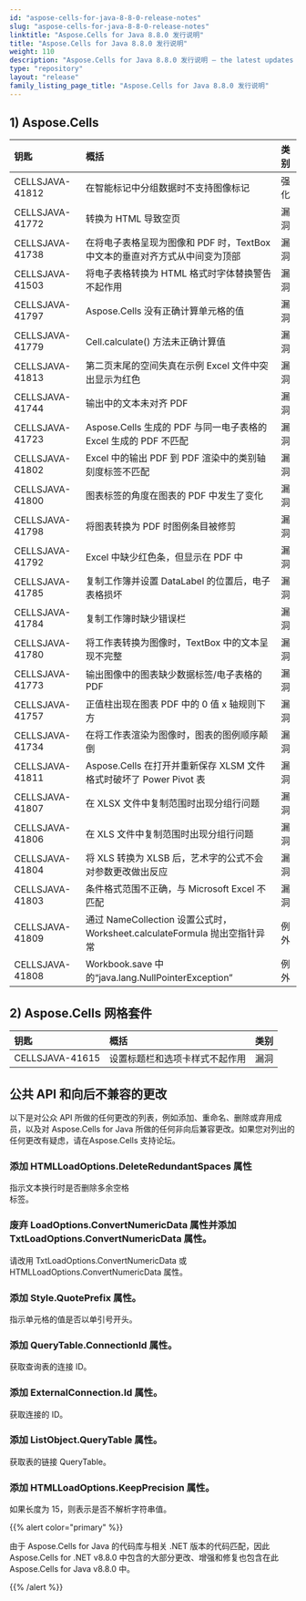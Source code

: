 ```yaml
---
id: "aspose-cells-for-java-8-8-0-release-notes"
slug: "aspose-cells-for-java-8-8-0-release-notes"
linktitle: "Aspose.Cells for Java 8.8.0 发行说明"
title: "Aspose.Cells for Java 8.8.0 发行说明"
weight: 110
description: "Aspose.Cells for Java 8.8.0 发行说明 – the latest updates and fixes."
type: "repository"
layout: "release"
family_listing_page_title: "Aspose.Cells for Java 8.8.0 发行说明"
---
```

## **1) Aspose.Cells**

|**钥匙** |**概括** |**类别** |
|:- |:- |:- |
|CELLSJAVA-41812 |在智能标记中分组数据时不支持图像标记|强化|
|CELLSJAVA-41772 |转换为 HTML 导致空页|漏洞|
|CELLSJAVA-41738 |在将电子表格呈现为图像和 PDF 时，TextBox 中文本的垂直对齐方式从中间变为顶部|漏洞|
|CELLSJAVA-41503 |将电子表格转换为 HTML 格式时字体替换警告不起作用|漏洞|
|CELLSJAVA-41797 |Aspose.Cells 没有正确计算单元格的值|漏洞|
|CELLSJAVA-41779 |Cell.calculate() 方法未正确计算值|漏洞|
|CELLSJAVA-41813 |第二页末尾的空间失真在示例 Excel 文件中突出显示为红色|漏洞|
|CELLSJAVA-41744 |输出中的文本未对齐 PDF|漏洞|
|CELLSJAVA-41723 |Aspose.Cells 生成的 PDF 与同一电子表格的 Excel 生成的 PDF 不匹配|漏洞|
|CELLSJAVA-41802 |Excel 中的输出 PDF 到 PDF 渲染中的类别轴刻度标签不匹配|漏洞|
|CELLSJAVA-41800 |图表标签的角度在图表的 PDF 中发生了变化|漏洞|
|CELLSJAVA-41798 |将图表转换为 PDF 时图例条目被修剪|漏洞|
|CELLSJAVA-41792 |Excel 中缺少红色条，但显示在 PDF 中|漏洞|
|CELLSJAVA-41785 |复制工作簿并设置 DataLabel 的位置后，电子表格损坏|漏洞|
|CELLSJAVA-41784 |复制工作簿时缺少错误栏|漏洞|
|CELLSJAVA-41780 |将工作表转换为图像时，TextBox 中的文本呈现不完整|漏洞|
|CELLSJAVA-41773 |输出图像中的图表缺少数据标签/电子表格的 PDF|漏洞|
|CELLSJAVA-41757 |正值柱出现在图表 PDF 中的 0 值 x 轴规则下方|漏洞|
|CELLSJAVA-41734 |在将工作表渲染为图像时，图表的图例顺序颠倒|漏洞|
|CELLSJAVA-41811 |Aspose.Cells 在打开并重新保存 XLSM 文件格式时破坏了 Power Pivot 表|漏洞|
|CELLSJAVA-41807 |在 XLSX 文件中复制范围时出现分组行问题|漏洞|
|CELLSJAVA-41806 |在 XLS 文件中复制范围时出现分组行问题|漏洞|
|CELLSJAVA-41804 |将 XLS 转换为 XLSB 后，艺术字的公式不会对参数更改做出反应|漏洞|
|CELLSJAVA-41803 |条件格式范围不正确，与 Microsoft Excel 不匹配|漏洞|
|CELLSJAVA-41809 |通过 NameCollection 设置公式时，Worksheet.calculateFormula 抛出空指针异常|例外|
|CELLSJAVA-41808 |Workbook.save 中的“java.lang.NullPointerException”|例外|
## **2) Aspose.Cells 网格套件**

|**钥匙** |**概括** |**类别** |
|:- |:- |:- |
|CELLSJAVA-41615 |设置标题栏和选项卡样式不起作用|漏洞|
## **公共 API 和向后不兼容的更改**
以下是对公众 API 所做的任何更改的列表，例如添加、重命名、删除或弃用成员，以及对 Aspose.Cells for Java 所做的任何非向后兼容更改。如果您对列出的任何更改有疑虑，请在Aspose.Cells 支持论坛。
### **添加 HTMLLoadOptions.DeleteRedundantSpaces 属性**
指示文本换行时是否删除多余空格<br>标签。
### **废弃 LoadOptions.ConvertNumericData 属性并添加 TxtLoadOptions.ConvertNumericData 属性。**
请改用 TxtLoadOptions.ConvertNumericData 或 HTMLLoadOptions.ConvertNumericData 属性。
### **添加 Style.QuotePrefix 属性。**
指示单元格的值是否以单引号开头。
### **添加 QueryTable.ConnectionId 属性。**
获取查询表的连接 ID。
### **添加 ExternalConnection.Id 属性。**
获取连接的 ID。
### **添加 ListObject.QueryTable 属性。**
获取表的链接 QueryTable。
### **添加 HTMLLoadOptions.KeepPrecision 属性。**
如果长度为 15，则表示是否不解析字符串值。

{{% alert color="primary" %}} 

由于 Aspose.Cells for Java 的代码库与相关 .NET 版本的代码匹配，因此 Aspose.Cells for .NET v8.8.0 中包含的大部分更改、增强和修复也包含在此 Aspose.Cells for Java v8.8.0 中。

{{% /alert %}}

